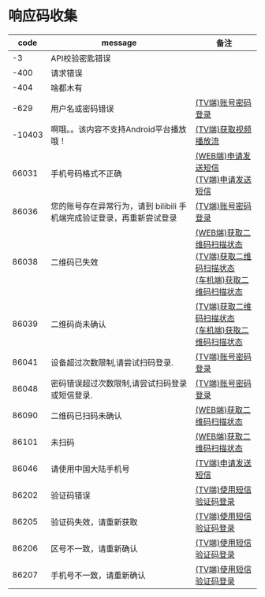# 响应码收集

| code   | message                                  | 备注                                                                                                                                           |
|--------|------------------------------------------|----------------------------------------------------------------------------------------------------------------------------------------------|
| -3     | API校验密匙错误                                |                                                                                                                                              |
| -400   | 请求错误                                     |                                                                                                                                              |
| -404   | 啥都木有                                     |                                                                                                                                              |
| -629   | 用户名或密码错误                                 | [(TV端)账号密码登录](login/password_tv.md)                                                                                                          |
| -10403 | 啊哦。。该内容不支持Android平台播放哦！                  | [(TV端)获取视频播放流](video/playurl_tv.md#获取视频播放流)                                                                                                  |
| 66031  | 手机号码格式不正确                                | [(WEB端)申请发送短信](login/sms_app.md#申请发送短信)<br/> [(TV端)申请发送短信](login/sms_tv.md#申请发送短信)                                                           |
| 86036  | 您的账号存在异常行为，请到 bilibili 手机端完成验证登录，再重新尝试登录 | [(TV端)账号密码登录](login/password_tv.md)                                                                                                          |
| 86038  | 二维码已失效                                   | [(WEB端)获取二维码扫描状态](login/qr_web.md#获取二维码扫描状态)<br/> [(TV端)获取二维码扫描状态](login/qr_tv.md#获取二维码扫描状态)<br/>[(车机端)获取二维码扫描状态](login/qr_car.md#获取二维码扫描状态) |
| 86039  | 二维码尚未确认                                  | [(TV端)获取二维码扫描状态](login/qr_tv.md#获取二维码扫描状态)<br/>[(车机端)获取二维码扫描状态](login/qr_car.md#获取二维码扫描状态)                                                   |
| 86041  | 设备超过次数限制,请尝试扫码登录.                        | [(TV端)账号密码登录](login/password_tv.md)                                                                                                          |
| 86048  | 密码错误超过次数限制,请尝试扫码登录或短信登录.                 | [(TV端)账号密码登录](login/password_tv.md)                                                                                                          |
| 86090  | 二维码已扫码未确认                                | [(WEB端)获取二维码扫描状态](login/qr_web.md#获取二维码扫描状态)                                                                                                 |
| 86101  | 未扫码                                      | [(WEB端)获取二维码扫描状态](login/qr_web.md#获取二维码扫描状态)                                                                                                 |
| 86046  | 请使用中国大陆手机号                               | [(TV端)申请发送短信](login/sms_tv.md#申请发送短信)                                                                                                        |
| 86202  | 验证码错误                                    | [(TV端)使用短信验证码登录](login/sms_tv.md#使用短信验证码登录)                                                                                                  |
| 86205  | 验证码失效，请重新获取                              | [(TV端)使用短信验证码登录](login/sms_tv.md#使用短信验证码登录)                                                                                                  |
| 86206  | 区号不一致，请重新确认                              | [(TV端)使用短信验证码登录](login/sms_tv.md#使用短信验证码登录)                                                                                                  |
| 86207  | 手机号不一致，请重新确认                             | [(TV端)使用短信验证码登录](login/sms_tv.md#使用短信验证码登录)                                                                                                  |

